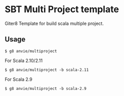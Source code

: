 SBT Multi Project template
=============================

Giter8 Template for build scala multiple project.

Usage
------

```
$ g8 anvie/multiproject
```

For Scala 2.10/2.11

```
$ g8 anvie/multiproject -b scala-2.11
```

For Scala 2.9

```
$ g8 anvie/multiproject -b scala-2.9
```
